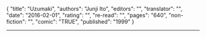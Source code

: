 {
"title": "Uzumaki",
"authors": "Junji Ito",
"editors": "",
"translator": "",
"date": "2016-02-01",
"rating": "",
"re-read": "",
"pages": "640",
"non-fiction": "",
"comic": "TRUE",
"published": "1999"
}

---

